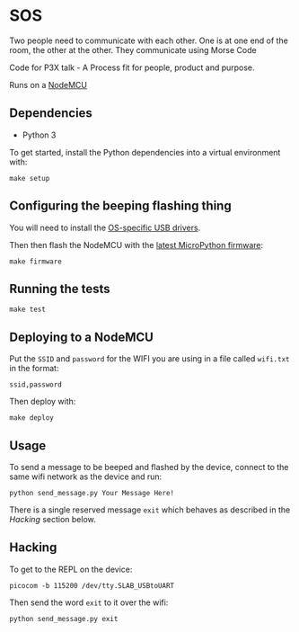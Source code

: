 # SOS

Two people need to communicate with each other.  One is at one end of the room, the other at the other.  They communicate using Morse Code

Code for P3X talk - A Process fit for people, product and purpose.

Runs on a [NodeMCU](http://nodemcu.com/index_en.html)

## Dependencies

* Python 3

To get started, install the Python dependencies into a virtual environment with:

	make setup

## Configuring the beeping flashing thing

You will need to install the [OS-specific USB drivers](https://www.silabs.com/products/development-tools/software/usb-to-uart-bridge-vcp-drivers).

Then then flash the NodeMCU with the [latest MicroPython firmware](https://docs.micropython.org/en/latest/esp8266/esp8266/tutorial/intro.html#getting-the-firmware):

	make firmware
	
## Running the tests

	make test

## Deploying to a NodeMCU

Put the `SSID` and `password` for the WIFI you are using in a file called `wifi.txt` in the format:

	ssid,password

Then deploy with:

	make deploy 

## Usage

To send a message to be beeped and flashed by the device, connect to the same wifi network as the device and run:

	python send_message.py Your Message Here!

There is a single reserved message `exit` which behaves as described in the *Hacking* section below.

## Hacking

To get to the REPL on the device:

	picocom -b 115200 /dev/tty.SLAB_USBtoUART

Then send the word `exit` to it over the wifi:

	python send_message.py exit
